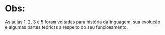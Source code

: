# Obs:

As aulas 1, 2, 3 e 5 foram voltadas para história da linguagem, sua evolução e algumas partes teóricas a respeito do seu funcionamento.